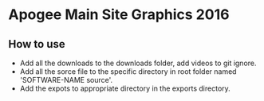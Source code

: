 # Apogee Main Site Graphics 2016

## How to use

* Add all the downloads to the downloads folder, add videos to git ignore.
* Add all the sorce file to the specific directory in root folder named 'SOFTWARE-NAME source'.
* Add the expots to appropriate directory in the exports directory.
